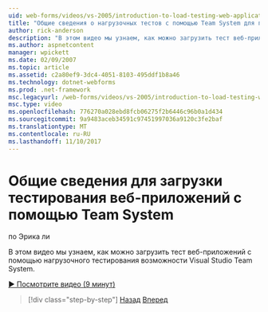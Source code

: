 ```yaml
---
uid: web-forms/videos/vs-2005/introduction-to-load-testing-web-applications-with-team-system
title: "Общие сведения о нагрузочных тестов с помощью Team System для приложений Web | Документы Microsoft"
author: rick-anderson
description: "В этом видео мы узнаем, как можно загрузить тест веб-приложений с помощью нагрузочного тестирования возможности Visual Studio Team System."
ms.author: aspnetcontent
manager: wpickett
ms.date: 02/09/2007
ms.topic: article
ms.assetid: c2a80ef9-3dc4-4051-8103-495ddf1b8a46
ms.technology: dotnet-webforms
ms.prod: .net-framework
msc.legacyurl: /web-forms/videos/vs-2005/introduction-to-load-testing-web-applications-with-team-system
msc.type: video
ms.openlocfilehash: 776270a028ebd8fcb06275f2b6446c96b0a1d434
ms.sourcegitcommit: 9a9483aceb34591c97451997036a9120c3fe2baf
ms.translationtype: MT
ms.contentlocale: ru-RU
ms.lasthandoff: 11/10/2017
---
```

<a name="introduction-to-load-testing-web-applications-with-team-system"></a>Общие сведения для загрузки тестирования веб-приложений с помощью Team System
====================
по Эрика ли

В этом видео мы узнаем, как можно загрузить тест веб-приложений с помощью нагрузочного тестирования возможности Visual Studio Team System.

[&#9654; Посмотрите видео (9 минут)](https://channel9.msdn.com/Blogs/ASP-NET-Site-Videos/introduction-to-load-testing-web-applications-with-team-system)

>[!div class="step-by-step"]
[Назад](introduction-to-testing-web-applications-with-team-system.md)
[Вперед](introduction-to-manual-testing-with-team-system.md)
